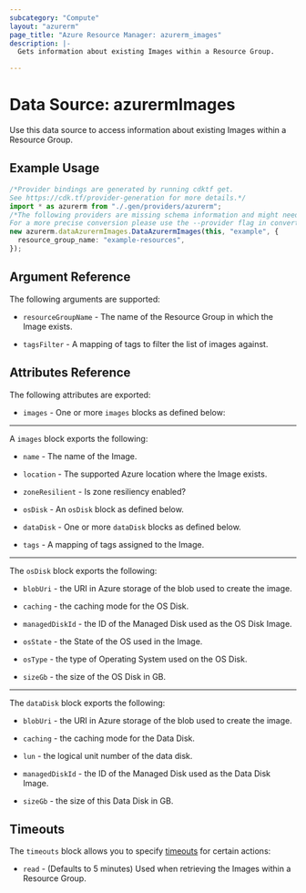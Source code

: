 ```yaml
---
subcategory: "Compute"
layout: "azurerm"
page_title: "Azure Resource Manager: azurerm_images"
description: |-
  Gets information about existing Images within a Resource Group.

---
```


# Data Source: azurermImages

Use this data source to access information about existing Images within a Resource Group.

## Example Usage

```typescript
/*Provider bindings are generated by running cdktf get.
See https://cdk.tf/provider-generation for more details.*/
import * as azurerm from "./.gen/providers/azurerm";
/*The following providers are missing schema information and might need manual adjustments to synthesize correctly: azurerm.
For a more precise conversion please use the --provider flag in convert.*/
new azurerm.dataAzurermImages.DataAzurermImages(this, "example", {
  resource_group_name: "example-resources",
});

```

## Argument Reference

The following arguments are supported:

*   `resourceGroupName` - The name of the Resource Group in which the Image exists.

*   `tagsFilter` - A mapping of tags to filter the list of images against.

## Attributes Reference

The following attributes are exported:

* `images` - One or more `images` blocks as defined below:

***

A `images` block exports the following:

*   `name` - The name of the Image.

*   `location` - The supported Azure location where the Image exists.

*   `zoneResilient` - Is zone resiliency enabled?

*   `osDisk` - An `osDisk` block as defined below.

*   `dataDisk` - One or more `dataDisk` blocks as defined below.

*   `tags` - A mapping of tags assigned to the Image.

***

The `osDisk` block exports the following:

*   `blobUri` - the URI in Azure storage of the blob used to create the image.

*   `caching` - the caching mode for the OS Disk.

*   `managedDiskId` - the ID of the Managed Disk used as the OS Disk Image.

*   `osState` - the State of the OS used in the Image.

*   `osType` - the type of Operating System used on the OS Disk.

*   `sizeGb` - the size of the OS Disk in GB.

***

The `dataDisk` block exports the following:

*   `blobUri` - the URI in Azure storage of the blob used to create the image.

*   `caching` - the caching mode for the Data Disk.

*   `lun` - the logical unit number of the data disk.

*   `managedDiskId` - the ID of the Managed Disk used as the Data Disk Image.

*   `sizeGb` - the size of this Data Disk in GB.

## Timeouts

The `timeouts` block allows you to specify [timeouts](https://www.terraform.io/language/resources/syntax#operation-timeouts) for certain actions:

* `read` - (Defaults to 5 minutes) Used when retrieving the Images within a Resource Group.
